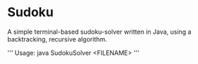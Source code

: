 # Sudoku
A simple terminal-based sudoku-solver written in Java, using a backtracking, recursive algorithm.


'''
Usage: java SudokuSolver \<FILENAME>
'''
